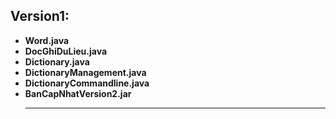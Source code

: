 ## Version1:
<ul>
	<li>
      <b>Word.java</b><br>
  </li>
	<li>
      <b>DocGhiDuLieu.java</b><br>
  </li>
  <li>
      <b>Dictionary.java</b><br>
  </li>
  <li>
      <b>DictionaryManagement.java</b><br>
  </li>
   <li>
      <b>DictionaryCommandline.java</b><br>
  </li>
 <li>
      <b>BanCapNhatVersion2.jar</b><hr>
  </li>	
</ul>
